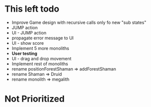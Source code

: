 # This left todo
- Improve Game design with recursive calls only fo new "sub states"
- JUMP action
- UI - JUMP action
- propagate error message to UI
- UI - show score
- Implement 5 more monoliths
- **User testing**
- UI - drag and drop movement
- Implement rest of monoliths
- rename positionForestShaman => addForestShaman
- rename Shaman => Druid
- rename monolith => megalith

# Not Prioritized


